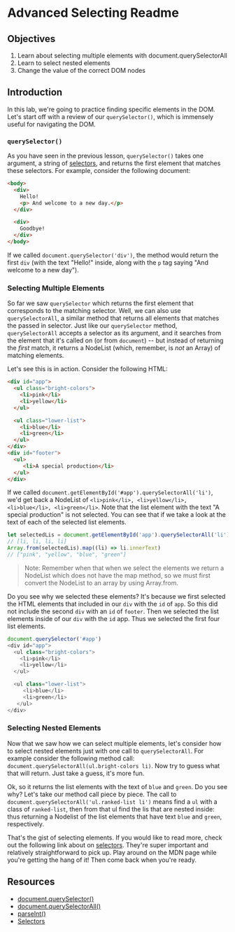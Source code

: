 # Advanced Selecting Readme

## Objectives

1. Learn about selecting multiple elements with document.querySelectorAll
2. Learn to select nested elements
2. Change the value of the correct DOM nodes

## Introduction

In this lab, we're going to practice finding specific elements in the DOM. Let's start off with a review of our `querySelector()`, which is immensely useful for navigating the DOM.

### `querySelector()`

As you have seen in the previous lesson, `querySelector()` takes one argument, a string of [selectors](https://developer.mozilla.org/en-US/docs/Web/Guide/CSS/Getting_Started/Selectors), and returns the first element that matches these selectors. For example, consider the following document:

``` html
<body>
  <div>
    Hello!
    <p> And welcome to a new day.</p>
  </div>

  <div>
    Goodbye!
  </div>
</body>
```

If we called `document.querySelector('div')`, the method would return the first `div` (with the text "Hello!" inside, along with the `p` tag saying "And welcome to a new day").

### Selecting Multiple Elements

So far we saw `querySelector` which returns the first element that corresponds to the matching selector.  Well, we can also use `querySelectorAll`, a similar method that returns all elements that matches the passed in selector.   Just like our `querySelector` method, `querySelectorAll` accepts a selector as its argument, and it searches from the element that it's called on (or from `document`) -- but instead of returning the _first_ match, it returns a NodeList (which, remember, is _not_ an Array) of matching elements.

Let's see this is in action.  Consider the following HTML:

``` html
<div id="app">
  <ul class="bright-colors">
    <li>pink</li>
    <li>yellow</li>
  </ul>

  <ul class="lower-list">
    <li>blue</li>
    <li>green</li>
  </ul>
</div>
<div id="footer">
  <ul>
     <li>A special production</li>
  </ul>
</div>

```

If we called `document.getElementById('#app').querySelectorAll('li')`, we'd get back a NodeList of `<li>pink</li>, <li>yellow</li>, <li>blue</li>, <li>green</li>`.  Note that the list element with the text "A special production" is not selected.  You can see that if we take a look at the text of each of the selected list elements.

```js
let selectedLis = document.getElementById('app').querySelectorAll('li')
// [li, li, li, li]
Array.from(selectedLis).map((li) => li.innerText)
// ["pink", "yellow", "blue", "green"]
```
> Note: Remember when that when we select the elements we return a NodeList which does not have the map method, so we must first convert the NodeList to an array by using Array.from.

Do you see why we selected these elements?  It's because we first selected the HTML elements that included in our `div` with the `id` of `app`.  So this did not include the second `div` with an `id` of `footer`.  Then we selected the list elements inside of our `div` with the `id` app.  Thus we selected the first four list elements.

```js
document.querySelector('#app')
<div id="app">
  <ul class="bright-colors">
    <li>pink</li>
    <li>yellow</li>
  </ul>

  <ul class="lower-list">
     <li>blue</li>
     <li>green</li>
   </ul>
</div>
```

### Selecting Nested Elements

Now that we saw how we can select multiple elements, let's consider how to select nested elements just with one call to `querySelectorAll`.  For example consider the following method call: `document.querySelectorAll(ul.bright-colors li)`.  Now try to guess what that will return.  Just take a guess, it's more fun.  

Ok, so it returns the list elements with the text of `blue` and `green`.  Do you see why?  Let's take our method call piece by piece.  The call to `document.querySelectorAll('ul.ranked-list li')` means find a `ul` with a class of `ranked-list`, then from that ul find the lis that are nested inside: thus returning a Nodelist of the list elements that have text `blue` and `green`, respectively.  

That's the gist of selecting elements.  If you would like to read more, check out the following link about on [selectors](https://developer.mozilla.org/en-US/docs/Web/Guide/CSS/Getting_Started/Selectors). They're super important and relatively straightforward to pick up. Play around on the MDN page while you're getting the hang of it! Then come back when you're ready.

## Resources

- [document.querySelector()](https://developer.mozilla.org/en-US/docs/Web/API/Document/querySelector)
- [document.querySelectorAll()](https://developer.mozilla.org/en-US/docs/Web/API/Document/querySelectorAll)
- [parseInt()](https://developer.mozilla.org/en-US/docs/Web/JavaScript/Reference/Global_Objects/parseInt)
- [Selectors](https://developer.mozilla.org/en-US/docs/Web/Guide/CSS/Getting_Started/Selectors)
